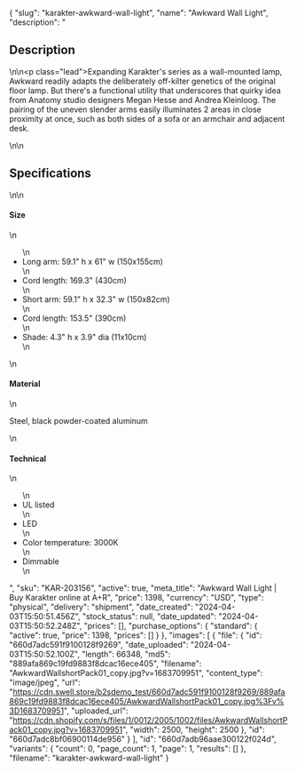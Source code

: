 {
  "slug": "karakter-awkward-wall-light",
  "name": "Awkward Wall Light",
  "description": "<h2>Description</h2>\n<!-- split -->\n<p class=\"lead\">Expanding Karakter's series as a wall-mounted lamp, Awkward readily adapts the deliberately off-kilter genetics of the original floor lamp. But there's a functional utility that underscores that quirky idea from Anatomy studio designers Megan Hesse and Andrea Kleinloog. The pairing of the uneven slender arms easily illuminates 2 areas in close proximity at once, such as both sides of a sofa or an armchair and adjacent desk.</p>\n<!-- split -->\n<h2>Specifications</h2>\n<!-- split -->\n<h4>Size</h4>\n<ul>\n<li>Long arm: 59.1\" h x 61\" w (150x155cm)</li>\n<li>Cord length: 169.3\" (430cm)</li>\n<li>Short arm: 59.1\" h x 32.3\" w (150x82cm)</li>\n<li>Cord length: 153.5\" (390cm)</li>\n<li>Shade: 4.3\" h x 3.9\" dia (11x10cm)</li>\n</ul>\n<h4>Material</h4>\n<p>Steel, black powder-coated aluminum</p>\n<h4>Technical</h4>\n<ul>\n<li>UL listed</li>\n<li>LED</li>\n<li>Color temperature: 3000K</li>\n<li>Dimmable</li>\n</ul>",
  "sku": "KAR-203156",
  "active": true,
  "meta_title": "Awkward Wall Light | Buy Karakter online at A+R",
  "price": 1398,
  "currency": "USD",
  "type": "physical",
  "delivery": "shipment",
  "date_created": "2024-04-03T15:50:51.456Z",
  "stock_status": null,
  "date_updated": "2024-04-03T15:50:52.248Z",
  "prices": [],
  "purchase_options": {
    "standard": {
      "active": true,
      "price": 1398,
      "prices": []
    }
  },
  "images": [
    {
      "file": {
        "id": "660d7adc591f9100128f9269",
        "date_uploaded": "2024-04-03T15:50:52.100Z",
        "length": 66348,
        "md5": "889afa869c19fd9883f8dcac16ece405",
        "filename": "AwkwardWallshortPack01_copy.jpg?v=1683709951",
        "content_type": "image/jpeg",
        "url": "https://cdn.swell.store/b2sdemo_test/660d7adc591f9100128f9269/889afa869c19fd9883f8dcac16ece405/AwkwardWallshortPack01_copy.jpg%3Fv%3D1683709951",
        "uploaded_url": "https://cdn.shopify.com/s/files/1/0012/2005/1002/files/AwkwardWallshortPack01_copy.jpg?v=1683709951",
        "width": 2500,
        "height": 2500
      },
      "id": "660d7adc8bf06900114de956"
    }
  ],
  "id": "660d7adb96aae300122f024d",
  "variants": {
    "count": 0,
    "page_count": 1,
    "page": 1,
    "results": []
  },
  "filename": "karakter-awkward-wall-light"
}
